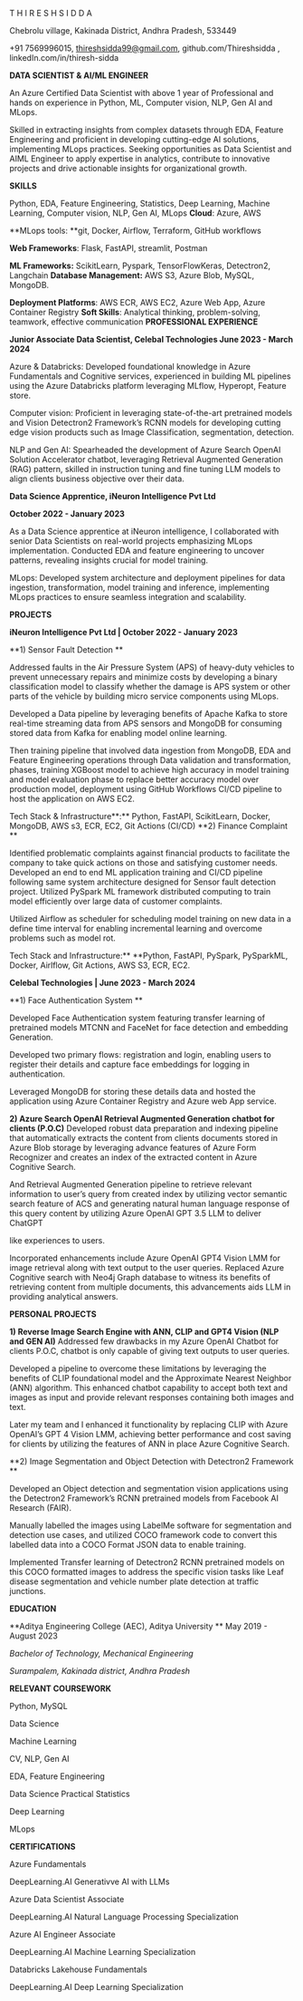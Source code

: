 T H I R E S H S I D D A

Chebrolu village, Kakinada District, Andhra Pradesh, 533449

\+91 7569996015, thireshsidda99@gmail.com, github.com/Thireshsidda , linkedIn.com/in/thiresh-sidda

**DATA SCIENTIST & AI/ML ENGINEER**

An Azure Certified Data Scientist with above 1 year of Professional and hands on experience in Python, ML, Computer vision, NLP, Gen AI and MLops. 

Skilled in extracting insights from complex datasets through EDA, Feature Engineering and proficient in developing cutting-edge AI solutions, implementing MLops practices. Seeking opportunities as Data Scientist and AIML Engineer to apply expertise in analytics, contribute to innovative projects and drive actionable insights for organizational growth. 

**SKILLS**

Python, EDA, Feature Engineering, Statistics, Deep Learning, Machine Learning, Computer vision, NLP, Gen AI, MLops **Cloud**: Azure, AWS

**MLops tools: **git, Docker, Airflow, Terraform, GitHub workflows

**Web Frameworks**: Flask, FastAPI, streamlit, Postman

**ML Frameworks:** ScikitLearn, Pyspark, TensorFlowKeras, Detectron2, Langchain **Database Management:** AWS S3, Azure Blob, MySQL, MongoDB. 

**Deployment Platforms**: AWS ECR, AWS EC2, Azure Web App, Azure Container Registry **Soft Skills**: Analytical thinking, problem-solving, teamwork, effective communication **PROFESSIONAL EXPERIENCE**

**Junior Associate Data Scientist, Celebal Technologies June 2023 - March 2024**

Azure & Databricks: Developed foundational knowledge in Azure Fundamentals and Cognitive services, experienced in building ML pipelines using the Azure Databricks platform leveraging MLflow, Hyperopt, Feature store. 

Computer vision: Proficient in leveraging state-of-the-art pretrained models and Vision Detectron2 Framework’s RCNN models for developing cutting edge vision products such as Image Classification, segmentation, detection. 

NLP and Gen AI: Spearheaded the development of Azure Search OpenAI Solution Accelerator chatbot, leveraging Retrieval Augmented Generation \(RAG\) pattern, skilled in instruction tuning and fine tuning LLM models to align clients business objective over their data. 

**Data Science Apprentice, iNeuron Intelligence Pvt Ltd**

**October 2022 - January 2023**

As a Data Science apprentice at iNeuron intelligence, I collaborated with senior Data Scientists on real-world projects emphasizing MLops implementation. Conducted EDA and feature engineering to uncover patterns, revealing insights crucial for model training. 

MLops: Developed system architecture and deployment pipelines for data ingestion, transformation, model training and inference, implementing MLops practices to ensure seamless integration and scalability. 

**PROJECTS**

**iNeuron Intelligence Pvt Ltd | October 2022 - January 2023**

**1\) Sensor Fault Detection **

Addressed faults in the Air Pressure System \(APS\) of heavy-duty vehicles to prevent unnecessary repairs and minimize costs by developing a binary classification model to classify whether the damage is APS system or other parts of the vehicle by building micro service components using MLops. 

Developed a Data pipeline by leveraging benefits of Apache Kafka to store real-time streaming data from APS sensors and MongoDB for consuming stored data from Kafka for enabling model online learning. 

Then training pipeline that involved data ingestion from MongoDB, EDA and Feature Engineering operations through Data validation and transformation, phases, training XGBoost model to achieve high accuracy in model training and model evaluation phase to replace better accuracy model over production model, deployment using GitHub Workflows CI/CD pipeline to host the application on AWS EC2. 

Tech Stack & Infrastructure**:** Python, FastAPI, ScikitLearn, Docker, MongoDB, AWS s3, ECR, EC2, Git Actions \(CI/CD\) **2\) Finance Complaint **

Identified problematic complaints against financial products to facilitate the company to take quick actions on those and satisfying customer needs. Developed an end to end ML application training and CI/CD pipeline following same system architecture designed for Sensor fault detection project. Utilized PySpark ML framework distributed computing to train model efficiently over large data of customer complaints. 

Utilized Airflow as scheduler for scheduling model training on new data in a define time interval for enabling incremental learning and overcome problems such as model rot. 

Tech Stack and Infrastructure:** **Python, FastAPI, PySpark, PySparkML, Docker, Airlflow, Git Actions, AWS S3, ECR, EC2. 

**Celebal Technologies | June 2023 - March 2024**

**1\) Face Authentication System **

Developed Face Authentication system featuring transfer learning of pretrained models MTCNN and FaceNet for face detection and embedding Generation. 

Developed two primary flows: registration and login, enabling users to register their details and capture face embeddings for logging in authentication. 

Leveraged MongoDB for storing these details data and hosted the application using Azure Container Registry and Azure web App service. 



**2\) Azure Search OpenAI Retrieval Augmented Generation chatbot for clients \(P.O.C\)** Developed robust data preparation and indexing pipeline that automatically extracts the content from clients documents stored in Azure Blob storage by leveraging advance features of Azure Form Recognizer and creates an index of the extracted content in Azure Cognitive Search. 

And Retrieval Augmented Generation pipeline to retrieve relevant information to user’s query from created index by utilizing vector semantic search feature of ACS and generating natural human language response of this query content by utilizing Azure OpenAI GPT 3.5 LLM to deliver ChatGPT

like experiences to users. 

Incorporated enhancements include Azure OpenAI GPT4 Vision LMM for image retrieval along with text output to the user queries. Replaced Azure Cognitive search with Neo4j Graph database to witness its benefits of retrieving content from multiple documents, this advancements aids LLM in providing analytical answers. 

**PERSONAL PROJECTS**

**1\) Reverse Image Search Engine with ANN, CLIP and GPT4 Vision \(NLP and GEN AI\)** Addressed few drawbacks in my Azure OpenAI Chatbot for clients P.O.C, chatbot is only capable of giving text outputs to user queries. 

Developed a pipeline to overcome these limitations by leveraging the benefits of CLIP foundational model and the Approximate Nearest Neighbor \(ANN\) algorithm. This enhanced chatbot capability to accept both text and images as input and provide relevant responses containing both images and text. 

Later my team and I enhanced it functionality by replacing CLIP with Azure OpenAI’s GPT 4 Vision LMM, achieving better performance and cost saving for clients by utilizing the features of ANN in place Azure Cognitive Search. 

**2\) Image Segmentation and Object Detection with Detectron2 Framework **

Developed an Object detection and segmentation vision applications using the Detectron2 Framework’s RCNN pretrained models from Facebook AI Research \(FAIR\). 

Manually labelled the images using LabelMe software for segmentation and detection use cases, and utilized COCO framework code to convert this labelled data into a COCO Format JSON data to enable training. 

Implemented Transfer learning of Detectron2 RCNN pretrained models on this COCO formatted images to address the specific vision tasks like Leaf disease segmentation and vehicle number plate detection at traffic junctions. 

**EDUCATION**

**Aditya Engineering College \(AEC\), Aditya University ** May 2019 - August 2023

*Bachelor of Technology, Mechanical Engineering*

*Surampalem, Kakinada district, Andhra Pradesh*

**RELEVANT COURSEWORK**

Python, MySQL

Data Science

Machine Learning

CV, NLP, Gen AI

EDA, Feature Engineering

Data Science Practical Statistics

Deep Learning

MLops

**CERTIFICATIONS**

Azure Fundamentals

DeepLearning.AI Generativve AI with LLMs

Azure Data Scientist Associate

DeepLearning.AI Natural Language Processing Specialization

Azure AI Engineer Associate

DeepLearning.AI Machine Learning Specialization

Databricks Lakehouse Fundamentals

DeepLearning.AI Deep Learning Specialization



